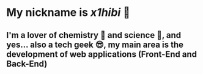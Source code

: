 <!--
**x1hibi/x1hibi** is a ✨ _special_ ✨ repository because its `README.md` (this file) appears on your GitHub profile.

Here are some ideas to get you started:

- 🔭 I’m currently working on ...
- 🌱 I’m currently learning ...
- 👯 I’m looking to collaborate on ...
- 🤔 I’m looking for help with ...
- 💬 Ask me about ...
- 📫 How to reach me: ...
- 😄 Pronouns: ...
- ⚡ Fun fact: ...
-->

# My nickname is *x1hibi* 🐲

## I'm a lover of chemistry 🧪 and science 🔬, and yes... also a tech geek 😎, my main area is the development of web applications (Front-End and Back-End)
